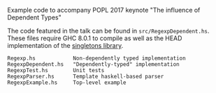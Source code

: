 Example code to accompany POPL 2017 keynote "The influence of Dependent Types"

The code featured in the talk can be found in `src/RegexpDependent.hs`. These files
require GHC 8.0.1 to compile as well as the HEAD implementation of
the [singletons library](https://github.com/goldfirere/singletons).

    Regexp.hs            Non-dependently typed implementation
    RegexpDependent.hs   "Dependently-typed" implementation 
    RegexpTest.hs        Unit tests 
    RegexpParser.hs      Template haskell-based parser 
    RegexpExample.hs     Top-level example

